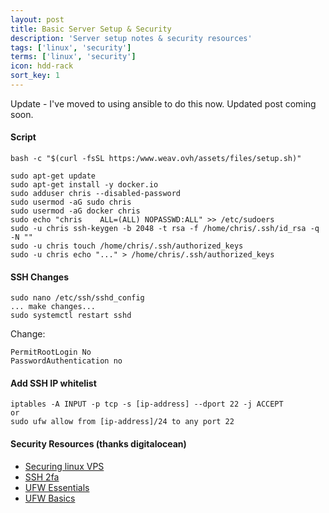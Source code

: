 ```yaml
---
layout: post
title: Basic Server Setup & Security
description: 'Server setup notes & security resources'
tags: ['linux', 'security']
terms: ['linux', 'security']
icon: hdd-rack
sort_key: 1
---
```


Update - I've moved to using ansible to do this now. Updated post coming soon.

#### Script
`bash -c "$(curl -fsSL https:/www.weav.ovh/assets/files/setup.sh)"`

```
sudo apt-get update
sudo apt-get install -y docker.io
sudo adduser chris --disabled-password
sudo usermod -aG sudo chris
sudo usermod -aG docker chris
sudo echo "chris    ALL=(ALL) NOPASSWD:ALL" >> /etc/sudoers
sudo -u chris ssh-keygen -b 2048 -t rsa -f /home/chris/.ssh/id_rsa -q -N ""
sudo -u chris touch /home/chris/.ssh/authorized_keys
sudo -u chris echo "..." > /home/chris/.ssh/authorized_keys
```

#### SSH Changes
```
sudo nano /etc/ssh/sshd_config
... make changes...
sudo systemctl restart sshd
```
Change:
```
PermitRootLogin No
PasswordAuthentication no
```

#### Add SSH IP whitelist
```
iptables -A INPUT -p tcp -s [ip-address] --dport 22 -j ACCEPT
or
sudo ufw allow from [ip-address]/24 to any port 22
```

#### Security Resources (thanks digitalocean)
- [Securing linux VPS](https://www.digitalocean.com/community/tutorials/an-introduction-to-securing-your-linux-vps)
- [SSH 2fa](https://www.digitalocean.com/community/tutorials/how-to-set-up-multi-factor-authentication-for-ssh-on-ubuntu-20-04)
- [UFW Essentials](https://www.digitalocean.com/community/tutorials/ufw-essentials-common-firewall-rules-and-commands)
- [UFW Basics](https://www.digitalocean.com/community/tutorials/how-to-setup-a-firewall-with-ufw-on-an-ubuntu-and-debian-cloud-server)
